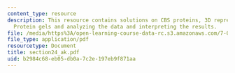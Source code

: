 ```yaml
---
content_type: resource
description: This resource contains solutions on CBS proteins, 3D representation,
  Protein gels and analyzing the data and interpreting the results.
file: /media/https%3A/open-learning-course-data-rc.s3.amazonaws.com/7-014-introductory-biology-spring-2005/b2984c68eb05db0a7c2e197eb9f871aa_section24_ak.pdf
file_type: application/pdf
resourcetype: Document
title: section24_ak.pdf
uid: b2984c68-eb05-db0a-7c2e-197eb9f871aa
---
```

